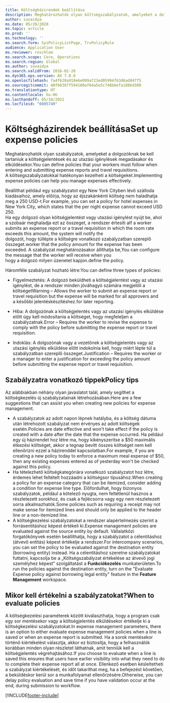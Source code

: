 ```yaml
---
title: Költségházirendek beállítása
description: Meghatározhatók olyan költségszabályzatok, amelyeket a dolgozóknak be kell tartaniuk a költségjelentések és az utazási igénylések megadásakor és elküldésekor a Microsoft Dynamics 365 Finance szolgáltatásban.
author: suvaidya
ms.date: 05/20/2020
ms.topic: article
ms.prod: ''
ms.technology: ''
ms.search.form: SysPolicyListPage, TrvPolicyRule
audience: Application User
ms.reviewer: roschlom
ms.search.scope: Core, Operations
ms.search.region: Global
ms.author: suvaidya
ms.search.validFrom: 2016-02-28
ms.dyn365.ops.version: AX 7.0.0
ms.openlocfilehash: fa4f628a918e6e099a723ed05994f63d6ad847f5
ms.sourcegitcommit: 40f68387f594180af64a5e5c748b6efa188bd300
ms.translationtype: HT
ms.contentlocale: hu-HU
ms.lasthandoff: 05/10/2021
ms.locfileid: "6005749"
---
```

# <a name="set-up-expense-policies"></a><span data-ttu-id="b6b71-103">Költségházirendek beállítása</span><span class="sxs-lookup"><span data-stu-id="b6b71-103">Set up expense policies</span></span>

<span data-ttu-id="b6b71-104">Meghatározhatók olyan szabályzatok, amelyeket a dolgozóknak be kell tartaniuk a költségjelentések és az utazási igénylések megadásakor és elküldésekor.</span><span class="sxs-lookup"><span data-stu-id="b6b71-104">You can define policies that your workers must follow when entering and submitting expense reports and travel requisitions.</span></span>         
<span data-ttu-id="b6b71-105">A költségszabályzatokkal hatékonyan kezelheti a költségeket.</span><span class="sxs-lookup"><span data-stu-id="b6b71-105">Implementing expense policies can help you manage expenses effectively.</span></span>         

<span data-ttu-id="b6b71-106">Beállíthat például egy szabályzatot egy New York Cityben lévő szálloda kiadásaihoz, amely előírja, hogy az éjszakánkénti költség nem haladhatja meg a 250 USD-t.</span><span class="sxs-lookup"><span data-stu-id="b6b71-106">For example, you can set a policy for hotel expenses in New York City, which states that the per night expense cannot exceed USD 250.</span></span>       
<span data-ttu-id="b6b71-107">Ha egy dolgozó olyan költségjelentést vagy utazási igénylést nyújt be, ahol a szobaár meghaladja ezt az összeget, a rendszer értesíti a</span><span class="sxs-lookup"><span data-stu-id="b6b71-107">If a worker submits an expense report or a travel requisition in which the room rate exceeds this amount, the system will notify the</span></span>        
<span data-ttu-id="b6b71-108">dolgozót, hogy túllépte a költségre vonatkozó szabályzatban szereplő összeget.</span><span class="sxs-lookup"><span data-stu-id="b6b71-108">worker that the policy amount for the expense has been exceeded.</span></span> <span data-ttu-id="b6b71-109">A szabályzat meghatározásakor állíthatja be,</span><span class="sxs-lookup"><span data-stu-id="b6b71-109">You can configure the message that the worker will receive when you</span></span>        
<span data-ttu-id="b6b71-110">hogy a dolgozó milyen üzenetet kapjon.</span><span class="sxs-lookup"><span data-stu-id="b6b71-110">define the policy.</span></span>      
        
<span data-ttu-id="b6b71-111">Háromféle szabályzat hozható létre:</span><span class="sxs-lookup"><span data-stu-id="b6b71-111">You can define three types of policies:</span></span>         
        
- <span data-ttu-id="b6b71-112">Figyelmeztetés: A dolgozó beküldheti a költségjelentést vagy az utazási igénylést, de a rendszer minden jóváhagyó számára megjelöli a költséget</span><span class="sxs-lookup"><span data-stu-id="b6b71-112">Warning – Allows the worker to submit an expense report or travel requisition but the expense will be marked for all approvers and</span></span>        
  <span data-ttu-id="b6b71-113">a későbbi jelentéskészítéshez.</span><span class="sxs-lookup"><span data-stu-id="b6b71-113">for later reporting.</span></span>        

- <span data-ttu-id="b6b71-114">Hiba: A dolgozónak a költségjelentés vagy az utazási igénylés elküldése előtt úgy kell módosítania a költséget, hogy megfeleljen a szabályzatnak.</span><span class="sxs-lookup"><span data-stu-id="b6b71-114">Error – Requires the worker to revise the expense to comply with the policy before submitting the expense report or travel requisition.</span></span>       
 
 - <span data-ttu-id="b6b71-115">Indoklás: A dolgozónak vagy a vezetőnek a költségjelentés vagy az utazási igénylés elküldése előtt indokolnia kell, hogy miért lépte túl a szabályzatban szereplő összeget.</span><span class="sxs-lookup"><span data-stu-id="b6b71-115">Justification – Requires the worker or a manager to enter a justification for exceeding the policy amount before submitting the expense report or travel requisition.</span></span>        

## <a name="policy-tips"></a><span data-ttu-id="b6b71-116">Szabályzatra vonatkozó tippek</span><span class="sxs-lookup"><span data-stu-id="b6b71-116">Policy tips</span></span>
<span data-ttu-id="b6b71-117">Az alábbiakban néhány olyan javaslatot talál, amely segíthet a költségkezelés új szabályzatainak létrehozásában.</span><span class="sxs-lookup"><span data-stu-id="b6b71-117">Here are a few suggestions that can assist you when creating new policies for expense management.</span></span> 
* <span data-ttu-id="b6b71-118">A szabályzatok az adott napon lépnek hatályba, és a költség dátuma után létrehozott szabályzat nem érvényes az adott költségek esetén.</span><span class="sxs-lookup"><span data-stu-id="b6b71-118">Policies are date effective and won't take effect if the policy is created with a date after the date that the expense occurred.</span></span> <span data-ttu-id="b6b71-119">Ha például egy új házirendet hoz létre ma, hogy kikényszerítse a $50 maximális étkezési költséget, akkor a tegnap bevitt összes költséget nem kell ellenőrizni ezzel a házirenddel kapcsolatban.</span><span class="sxs-lookup"><span data-stu-id="b6b71-119">For example, if you are creating a new policy today to enforce a maximum meal expense of $50, then any existing expenses entered as of yesterday won't be checked against this policy.</span></span>
* <span data-ttu-id="b6b71-120">Ha tételezhető költségkategóriára vonatkozó szabályzatot hoz létre, érdemes lehet feltételt hozzáadni a költségsor típusához.</span><span class="sxs-lookup"><span data-stu-id="b6b71-120">When creating a policy for an expense category that can be itemized, consider adding a condition for expense line type.</span></span> <span data-ttu-id="b6b71-121">Előfordulhat, hogy bizonyos szabályzatok, például a kötelező nyugta, nem feltétlenül hasznos a részletezett sorokhoz, és csak a fejlécsorra vagy egy nem részletezett sorra alkalmazhatók.</span><span class="sxs-lookup"><span data-stu-id="b6b71-121">Some policies such as requiring a receipt may not make sense for itemized lines and should only be applied to the header line or a non-itemized line.</span></span> 
* <span data-ttu-id="b6b71-122">A költségkezelési szabályzatokat a rendszer alapértelmezés szerint a forrásentitáshoz képest értékeli ki.</span><span class="sxs-lookup"><span data-stu-id="b6b71-122">Expense management policies are evaluated against the source entity by default.</span></span> <span data-ttu-id="b6b71-123">Vállalatközi forgatókönyvek esetén beállíthatja, hogy a szabályzatot a célentitáshoz (átvevő entitás) képest értékelje a rendszer.</span><span class="sxs-lookup"><span data-stu-id="b6b71-123">For intercompany scenarios, you can set the policy to be evaluated against the destination entity (borrowing entity) instead.</span></span> <span data-ttu-id="b6b71-124">Ha a célentitáshoz szeretne szabályzatokat futtatni, kapcsolja be a „Költségszabályzat értékelése az átvevő jogi személyhez képest” szolgáltatást a **Funkciókezelés** munkaterületen.</span><span class="sxs-lookup"><span data-stu-id="b6b71-124">To run the policies against the destination entity, turn on the "Evaluate Expense policy against borrowing legal entity" feature in the **Feature Management** workspace.</span></span>

## <a name="when-to-evaluate-policies"></a><span data-ttu-id="b6b71-125">Mikor kell értékelni a szabályzatokat?</span><span class="sxs-lookup"><span data-stu-id="b6b71-125">When to evaluate policies</span></span>

<span data-ttu-id="b6b71-126">A költségkezelési paraméterek között kiválaszthatja, hogy a program csak egy sor mentésekor vagy a költségjelentés elküldésekor értékelje ki a költségkezelési szabályzatokat.</span><span class="sxs-lookup"><span data-stu-id="b6b71-126">In expense management parameters, there is an option to either evaluate expense management policies when a line is saved or when an expense report is submitted.</span></span> <span data-ttu-id="b6b71-127">Ha a sorok mentésekor történő kiértékelést választja, akkor ez biztosítja, hogy a felhasználók korábban minden olyan részletet láthatnak, amit tenniük kell a költségjelentés végrehajtásához.</span><span class="sxs-lookup"><span data-stu-id="b6b71-127">If you choose to evaluate when a line is saved this ensures that users have earlier visibility into what they need to do to complete their expense report all at once.</span></span> <span data-ttu-id="b6b71-128">Ellenkező esetben késleltetheti a szabályzat kiértékelését, és időt takaríthat meg, ha a befejezést követően, a beküldéskor kerül sor a munkafolyamat ellenőrzésére.</span><span class="sxs-lookup"><span data-stu-id="b6b71-128">Otherwise, you can delay policy evaluation and save time if you have validation occur at the end, during submission to workflow.</span></span>


[!INCLUDE[footer-include](../includes/footer-banner.md)]